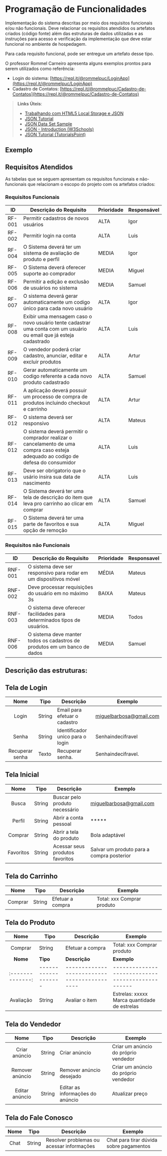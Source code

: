 # Programação de Funcionalidades

Implementação do sistema descritas por meio dos requisitos funcionais e/ou não funcionais. Deve relacionar os requisitos atendidos os artefatos criados (código fonte) além das estruturas de dados utilizadas e as instruções para acesso e verificação da implementação que deve estar funcional no ambiente de hospedagem.

Para cada requisito funcional, pode ser entregue um artefato desse tipo.

O professor Rommel Carneiro apresenta alguns exemplos prontos para serem utilizados como referência:
- Login do sistema: [https://repl.it/@rommelpuc/LoginApp](https://repl.it/@rommelpuc/LoginApp) 
- Cadastro de Contatos: [https://repl.it/@rommelpuc/Cadastro-de-Contatos](https://repl.it/@rommelpuc/Cadastro-de-Contatos)


> **Links Úteis**:
>
> - [Trabalhando com HTML5 Local Storage e JSON](https://www.devmedia.com.br/trabalhando-com-html5-local-storage-e-json/29045)
> - [JSON Tutorial](https://www.w3resource.com/JSON)
> - [JSON Data Set Sample](https://opensource.adobe.com/Spry/samples/data_region/JSONDataSetSample.html)
> - [JSON - Introduction (W3Schools)](https://www.w3schools.com/js/js_json_intro.asp)
> - [JSON Tutorial (TutorialsPoint)](https://www.tutorialspoint.com/json/index.htm)

## Exemplo

## Requisitos Atendidos

As tabelas que se seguem apresentam os requisitos funcionais e não-funcionais que relacionam o escopo do projeto com os artefatos criados:

### Requisitos Funcionais

|ID    | Descrição do Requisito  | Prioridade | Responsável |
|------|-----------------------------------------|----| ----|
|RF-001| Permitir cadastros de novos usuários | ALTA | Igor |
|RF-002| Permitir login na conta   | ALTA | Luis |
|RF-004| O Sistema deverá ter um sistema de avaliação de produto e perfil | MEDIA | Igor |
|RF-005| O Sistema deverá oferecer suporte ao comprador | MEDIA | Miguel |
|RF-006| Permitir a edição e exclusão de usuários no sistema | MEDIA | Samuel | 
|RF-007| O sistema deverá gerar automaticamente um codigo único para cada novo usuário | ALTA | Igor |
|RF-008| Exibir uma mensagem caso o novo usuário tente cadastrar uma conta com um usuário ou email que já esteja cadastrado | ALTA | Luis |
|RF-009| O vendedor poderá criar cadastro, anunciar, editar e excluir produtos | ALTA | Artur |
|RF-010| Gerar automaticamente um codigo referente a cada novo produto cadastrado | ALTA | Samuel|
|RF-011| A aplicação deverá possuir um processo de compra de produtos incluindo checkout e carrinho | ALTA | Artur |
|RF-012| O sistema deverá ser responsivo | ALTA | Mateus |
|RF-012| O sistema deverá permitir o comprador realizar o cancelamento de uma compra caso esteja adequado ao codigo de defesa do consumidor | ALTA | Luis |
|RF-013| Deve ser obrigatorio que o usário insira sua data de nascimento|ALTA| Luis |
|RF-014| O Sistema deverá ter uma tela de descrição do item que leva pro carrinho ao clicar em comprar | ALTA | Samuel |
|RF-015| O Sistema deverá ter uma parte de favoritos e sua opção de remoção| ALTA | Miguel |
### Requisitos não Funcionais

|ID     | Descrição do Requisito  |Prioridade | Responsavel |
|------|-----------------------------------------|----| ----|
|RNF-001| O sistema deve ser responsivo para rodar em um dispositivos móvel | MÉDIA | Mateus | 
|RNF-002| Deve processar requisições do usuário em no máximo 3s |  BAIXA | Mateus |
|RNF-003| O sistema deve oferecer facilidades para determinados tipos de usuários.|MEDIA|Todos|
|RNF-006| O sistema deve manter todos os cadastros de produtos em um banco de dados|MEDIA| Samuel |
## Descrição das estruturas:


## Tela de Login
|  **Nome**      | **Tipo**          | **Descrição**                             | **Exemplo**                                    |
|:--------------:|-------------------|-------------------------------------------|------------------------------------------------|
| Login          | String            | Email para efetuar o cadastro             | miguelbarbosa@gmail.com                        |
| Senha          | String            | Identificador unico para o login          | Senhaindecifravel                              |
| Recuperar senha| Texto             | Recuperar senha.                          | Senhaindecifravel.                             |
                              
## Tela Inicial
|  **Nome**      | **Tipo**          | **Descrição**                             | **Exemplo**                                    |
|:--------------:|-------------------|-------------------------------------------|------------------------------------------------|
| Busca          | String            | Buscar pelo produto necessário            | miguelbarbosa@gmail.com                        |
| Perfil         | String            | Abrir a conta pessoal                     | *****                                          |
|Comprar         | String            | Abrir a tela do produto                   | Bola adaptável                                 |
| Favoritos      | String            | Acessar seus produtos favoritos           | Salvar um produto para a compra posterior      |

## Tela do Carrinho
|  **Nome**      | **Tipo**          | **Descrição**                             | **Exemplo**                                    |
|:--------------:|-------------------|-------------------------------------------|------------------------------------------------|
| Comprar        | String            | Efetuar a compra                          | Total: xxx  Comprar produto                    |

## Tela do Produto
|  **Nome**      | **Tipo**          | **Descrição**                             | **Exemplo**                                    |
|:--------------:|-------------------|-------------------------------------------|------------------------------------------------|
| Comprar        | String            | Efetuar a compra                          | Total: xxx  Comprar produto                    |
|  **Nome**      | **Tipo**          | **Descrição**                             | **Exemplo**                                    |
|:--------------:|-------------------|-------------------------------------------|------------------------------------------------|
| Avaliação       | String            | Avaliar o item                         | Estrelas: xxxxx  Marca quantidade de estrelas                    |

## Tela do Vendedor
|  **Nome**      | **Tipo**          | **Descrição**                             | **Exemplo**                                    |
|:--------------:|-------------------|-------------------------------------------|------------------------------------------------|
| Criar anúncio  | String            | Criar anúncio                             | Criar um anúncio do próprio vendedor           |
| Remover anúncio| String            | Remover anúncio desejado                  | Criar um anúncio do próprio vendedor           |
|Editar anúncio  | String            | Editar as informações do anúncio          | Atualizar preço                                |  

## Tela do Fale Conosco
|  **Nome**      | **Tipo**          | **Descrição**                             | **Exemplo**                                    |
|:--------------:|-------------------|-------------------------------------------|------------------------------------------------|
| Chat           | String            | Resolver problemas ou acessar informações | Chat para tirar dúvida sobre pagamentos        |
